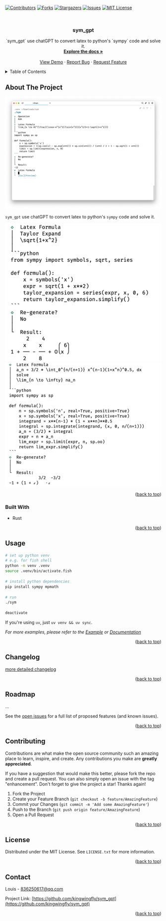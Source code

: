 <a name="readme-top"></a>

<!-- PROJECT SHIELDS -->
<!--
*** I'm using markdown "reference style" links for readability.
*** Reference links are enclosed in brackets [ ] instead of parentheses ( ).
*** See the bottom of this document for the declaration of the reference variables
*** for contributors-url, forks-url, etc. This is an optional, concise syntax you may use.
*** https://www.markdownguide.org/basic-syntax/#reference-style-links
-->
[![Contributors][contributors-shield]][contributors-url]
[![Forks][forks-shield]][forks-url]
[![Stargazers][stars-shield]][stars-url]
[![Issues][issues-shield]][issues-url]
[![MIT License][license-shield]][license-url]



<!-- PROJECT LOGO -->
<br />
<div align="center">
<h3 align="center">sym_gpt</h3>

  <p align="center">
    `sym_gpt` use chatGPT to convert latex to python's `sympy` code and solve it.
    <br />
    <a href="https://docs.rs/encrypt_config"><strong>Explore the docs »</strong></a>
    <br />
    <br />
    <a href="https://github.com/kingwingfly/sym_gpt">View Demo</a>
    ·
    <a href="https://github.com/kingwingfly/sym_gpt/issues">Report Bug</a>
    ·
    <a href="https://github.com/kingwingfly/sym_gpt/issues">Request Feature</a>
  </p>
</div>



<!-- TABLE OF CONTENTS -->
<details>
  <summary>Table of Contents</summary>
  <ol>
    <li>
      <a href="#about-the-project">About The Project</a>
      <ul>
        <li><a href="#built-with">Built With</a></li>
      </ul>
    </li>
    <li><a href="#usage">Usage</a></li>
    <li><a href="#changelog">Changelog</a></li>
    <li><a href="#roadmap">Roadmap</a></li>
    <li><a href="#contributing">Contributing</a></li>
    <li><a href="#license">License</a></li>
    <li><a href="#contact">Contact</a></li>
    <li><a href="#acknowledgments">Acknowledgments</a></li>
  </ol>
</details>



<!-- ABOUT THE PROJECT -->
## About The Project

[![Product Name Screen Shot][product-screenshot]](https://github.com/kingwingfly/sym_gpt)

`sym_gpt` use chatGPT to convert latex to python's `sympy` code and solve it.

![taylor](images/taylor_expand.png)
![complicated](images/complicated.png)

<p align="right">(<a href="#readme-top">back to top</a>)</p>



### Built With

* Rust

<p align="right">(<a href="#readme-top">back to top</a>)</p>



<!-- USAGE EXAMPLES -->
## Usage
```sh
# set up python venv
# e.g. for fish shell
python -m venv .venv
source .venv/bin/activate.fish

# install python dependencies
pip install sympy mpmath

# run
./sym

deactivate
```
If you're using `uv`, just `uv venv && uv sync`.

_For more examples, please refer to the [Example](https://github.com/kingwingfly/sym_gpt/tree/dev/tests) or [Documentation](https://docs.rs/encrypt_config)_

<p align="right">(<a href="#readme-top">back to top</a>)</p>


<!-- CHANGELOG -->
## Changelog

[more detailed changelog](https://github.com/kingwingfly/sym_gpt/blob/dev/CHANGELOG.md)

<p align="right">(<a href="#readme-top">back to top</a>)</p>


<!-- ROADMAP -->
## Roadmap

...

See the [open issues](https://github.com/kingwingfly/sym_gpt/issues) for a full list of proposed features (and known issues).

<p align="right">(<a href="#readme-top">back to top</a>)</p>



<!-- CONTRIBUTING -->
## Contributing

Contributions are what make the open source community such an amazing place to learn, inspire, and create. Any contributions you make are **greatly appreciated**.

If you have a suggestion that would make this better, please fork the repo and create a pull request. You can also simply open an issue with the tag "enhancement".
Don't forget to give the project a star! Thanks again!

1. Fork the Project
2. Create your Feature Branch (`git checkout -b feature/AmazingFeature`)
3. Commit your Changes (`git commit -m 'Add some AmazingFeature'`)
4. Push to the Branch (`git push origin feature/AmazingFeature`)
5. Open a Pull Request

<p align="right">(<a href="#readme-top">back to top</a>)</p>



<!-- LICENSE -->
## License

Distributed under the MIT License. See `LICENSE.txt` for more information.

<p align="right">(<a href="#readme-top">back to top</a>)</p>



<!-- CONTACT -->
## Contact

Louis - 836250617@qq.com

Project Link: [https://github.com/kingwingfly/sym_gpt](https://github.com/kingwingfly/sym_gpt)

<p align="right">(<a href="#readme-top">back to top</a>)</p>




<!-- MARKDOWN LINKS & IMAGES -->
<!-- https://www.markdownguide.org/basic-syntax/#reference-style-links -->
[contributors-shield]: https://img.shields.io/github/contributors/kingwingfly/sym_gpt.svg?style=for-the-badge
[contributors-url]: https://github.com/kingwingfly/sym_gpt/graphs/contributors
[forks-shield]: https://img.shields.io/github/forks/kingwingfly/sym_gpt.svg?style=for-the-badge
[forks-url]: https://github.com/kingwingfly/sym_gpt/network/members
[stars-shield]: https://img.shields.io/github/stars/kingwingfly/sym_gpt.svg?style=for-the-badge
[stars-url]: https://github.com/kingwingfly/sym_gpt/stargazers
[issues-shield]: https://img.shields.io/github/issues/kingwingfly/sym_gpt.svg?style=for-the-badge
[issues-url]: https://github.com/kingwingfly/sym_gpt/issues
[license-shield]: https://img.shields.io/github/license/kingwingfly/sym_gpt.svg?style=for-the-badge
[license-url]: https://github.com/kingwingfly/sym_gpt/blob/master/LICENSE.txt
[linkedin-shield]: https://img.shields.io/badge/-LinkedIn-black.svg?style=for-the-badge&logo=linkedin&colorB=555
[product-screenshot]: images/screenshot.png
